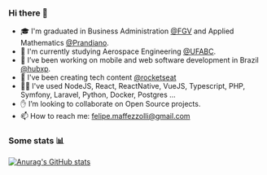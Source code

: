 ### Hi there 👋

- 🎓 I'm graduated in Business Administration [@FGV](https://ebape.fgv.br/en) and Applied Mathematics [@Prandiano](https://www.prandiano.com.br/).
- 🚀 I'm currently studying Aerospace Engineering [@UFABC](http://www.ufabc.edu.br/).
- 🔨 I’ve been working on mobile and web software development in Brazil [@hubxp](https://www.hubxp.com.br).
- 🎥 I've been creating tech content [@rocketseat](https://www.instagram.com/rocketseat_oficial/?hl=en)
- 👨‍💻 I've used NodeJS, React, ReactNative, VueJS, Typescript, PHP, Symfony, Laravel, Python, Docker, Postgres ...
- ✋ I’m looking to collaborate on Open Source projects.
- 📫 How to reach me: [felipe.maffezzolli@gmail.com](mailto:felipe.maffezzolli@gmail.com)

### Some stats 📊

[![Anurag's GitHub stats](https://github-readme-stats.vercel.app/api?username=femaffezzolli&count_private=true&show_icons=true&theme=dark)](https://github.com/anuraghazra/github-readme-stats)
